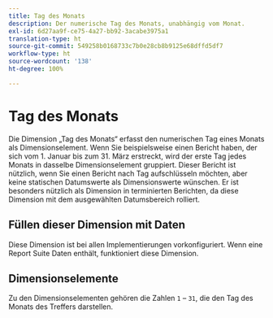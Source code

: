 ```yaml
---
title: Tag des Monats
description: Der numerische Tag des Monats, unabhängig vom Monat.
exl-id: 6d27aa9f-ce75-4a27-bb92-3acabe3975a1
translation-type: ht
source-git-commit: 549258b0168733c7b0e28cb8b9125e68dffd5df7
workflow-type: ht
source-wordcount: '138'
ht-degree: 100%

---
```


# Tag des Monats

Die Dimension „Tag des Monats“ erfasst den numerischen Tag eines Monats als Dimensionselement. Wenn Sie beispielsweise einen Bericht haben, der sich vom 1. Januar bis zum 31. März erstreckt, wird der erste Tag jedes Monats in dasselbe Dimensionselement gruppiert. Dieser Bericht ist nützlich, wenn Sie einen Bericht nach Tag aufschlüsseln möchten, aber keine statischen Datumswerte als Dimensionswerte wünschen. Er ist besonders nützlich als Dimension in terminierten Berichten, da diese Dimension mit dem ausgewählten Datumsbereich rolliert.

## Füllen dieser Dimension mit Daten

Diese Dimension ist bei allen Implementierungen vorkonfiguriert. Wenn eine Report Suite Daten enthält, funktioniert diese Dimension.

## Dimensionselemente

Zu den Dimensionselementen gehören die Zahlen `1` – `31`, die den Tag des Monats des Treffers darstellen.
